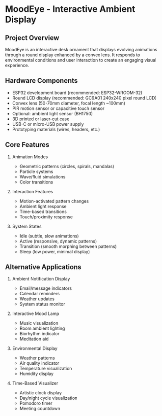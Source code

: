 # MoodEye - Interactive Ambient Display

## Project Overview
MoodEye is an interactive desk ornament that displays evolving animations through a round display enhanced by a convex lens. It responds to environmental conditions and user interaction to create an engaging visual experience.

## Hardware Components
- ESP32 development board (recommended: ESP32-WROOM-32)
- Round LCD display (recommended: GC9A01 240x240 pixel round LCD)
- Convex lens (50-70mm diameter, focal length ~100mm)
- PIR motion sensor or capacitive touch sensor
- Optional: ambient light sensor (BH1750)
- 3D printed or laser-cut case
- USB-C or micro-USB power supply
- Prototyping materials (wires, headers, etc.)

## Core Features
1. Animation Modes
   - Geometric patterns (circles, spirals, mandalas)
   - Particle systems
   - Wave/fluid simulations
   - Color transitions

2. Interaction Features
   - Motion-activated pattern changes
   - Ambient light response
   - Time-based transitions
   - Touch/proximity response

3. System States
   - Idle (subtle, slow animations)
   - Active (responsive, dynamic patterns)
   - Transition (smooth morphing between patterns)
   - Sleep (low power, minimal display)

## Alternative Applications
1. Ambient Notification Display
   - Email/message indicators
   - Calendar reminders
   - Weather updates
   - System status monitor

2. Interactive Mood Lamp
   - Music visualization
   - Room ambient lighting
   - Biorhythm indicator
   - Meditation aid

3. Environmental Display
   - Weather patterns
   - Air quality indicator
   - Temperature visualization
   - Humidity display

4. Time-Based Visualizer
   - Artistic clock display
   - Day/night cycle visualization
   - Pomodoro timer
   - Meeting countdown